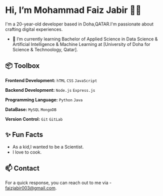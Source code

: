 #  Hi, I’m Mohammad Faiz Jabir 👋🏽  

I'm a 20-year-old developer based in Doha,QATAR.I'm passionate about crafting digital experiences.

- 🌱 I’m currently learning Bachelor of Applied Science in Data Science & Artificial Intelligence & Machine Learning at [University of Doha for Science & Technoology, Qatar].

  
## 📦 Toolbox

**Frontend Development:** `hTML` `CSS` `JavaScript` 

**Backend Development:** `Node.js` `Express.js` 
 
**Programming Language:** `Python` `Java` 

**DataBase:** `MySQL` `MongoDB` 

**Version Control:** `Git` `GitLab` 


## ✨ Fun Facts

- As a kid,I wanted to be a Scientist.
- I love to cook.


## 📫 Contact

For a quick response, you can reach out to me via - faizjabir003@gmail.com.




